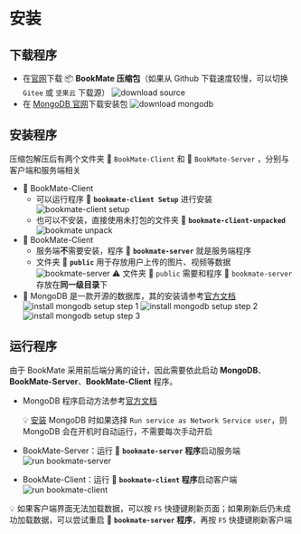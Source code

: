 # 安装

## 下载程序
* 在[官网](#)下载 :package: **BookMate 压缩包**（如果从 Github 下载速度较慢，可以切换 `Gitee` 或 `坚果云` 下载源）
![download source](/images/screenshots/download_source.png)
* 在 [MongoDB 官网](https://www.mongodb.com/try/download/community)下载安装包
![download mongodb](/images/screenshots/download_mongodb.png)


## 安装程序
压缩包解压后有两个文件夹 :file_folder: `BookMate-Client` 和 :file_folder: `BookMate-Server` ，分别与客户端和服务端相关
* :file_folder: BookMate-Client
    * 可以运行程序 :floppy_disk: **`bookmate-client Setup`** 进行安装
    ![bookmate-client setup](/images/screenshots/install_bookmate_client.png)
    * 也可以不安装，直接使用未打包的文件夹 :file_folder: **`bookmate-client-unpacked`**
    ![bookmate unpack](/images/screenshots/unpack_bookmate_client.png)
* :file_folder: BookMate-Client
    * 服务端**不**需要安装，程序 :floppy_disk: **`bookmate-server`** 就是服务端程序
    * 文件夹 :file_folder: **`public`** 用于存放用户上传的图片、视频等数据
    ![bookmate-server](/images/screenshots/bookmate_server.png)
    :warning: 文件夹 :file_folder: `public` 需要和程序 :floppy_disk: `bookmate-server` 存放在**同一级目录**下
* :floppy_disk: MongoDB 是一款开源的数据库，其的安装请参考[官方文档](https://docs.mongodb.com/guides/server/install/)
    ![install mongodb setup step 1](/images/screenshots/install_mongodb_1.png)
    ![install mongodb setup step 2](/images/screenshots/install_mongodb_2.png)
    ![install mongodb setup step 3](/images/screenshots/install_mongodb_3.png)

## 运行程序
由于 BookMate 采用前后端分离的设计，因此需要依此启动 **MongoDB**、**BookMate-Server**、**BookMate-Client** 程序。

* MongoDB 程序启动方法参考[官方文档](https://docs.mongodb.com/guides/server/install/#run-mongodb)

    :bulb: [安装](#安装程序) MongoDB 时如果选择 `Run service as Network Service user`，则 MongoDB 会在开机时自动运行，不需要每次手动开启
* BookMate-Server：运行 :floppy_disk: **`bookmate-server` 程序**启动服务端
    ![run bookmate-server](/images/screenshots/run_bookmate_server.png)
* BookMate-Client：运行 :floppy_disk: **`bookmate-client` 程序**启动客户端
    ![run bookmate-client](/images/screenshots/run_bookmate_client.png)

:bulb: 如果客户端界面无法加载数据，可以按 `F5` 快捷键刷新页面；如果刷新后仍未成功加载数据，可以尝试重启 :floppy_disk: **`bookmate-server` 程序**，再按 `F5` 快捷键刷新客户端